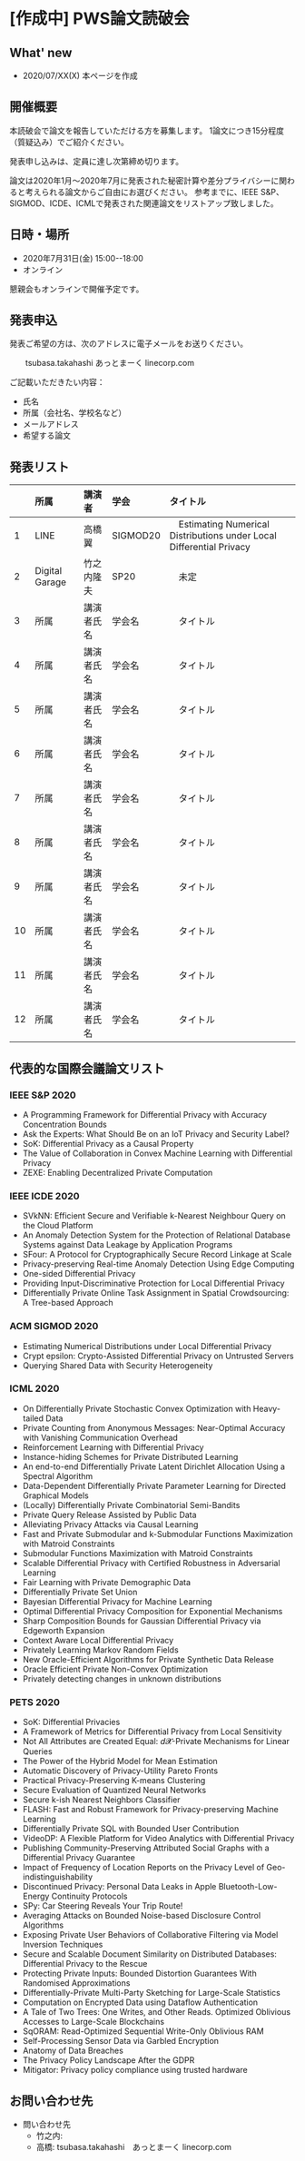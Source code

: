 # [作成中] PWS論文読破会
## What' new
- 2020/07/XX(X) 本ページを作成

## 開催概要
本読破会で論文を報告していただける方を募集します。 1論文につき15分程度（質疑込み）でご紹介ください。 

発表申し込みは、定員に達し次第締め切ります。

論文は2020年1月～2020年7月に発表された秘密計算や差分プライバシーに関わると考えられる論文からご自由にお選びください。
参考までに、IEEE S&P、SIGMOD、ICDE、ICMLで発表された関連論文をリストアップ致しました。

## 日時・場所
- 2020年7月31日(金) 15:00--18:00
- オンライン

懇親会もオンラインで開催予定です。

## 発表申込
発表ご希望の方は、次のアドレスに電子メールをお送りください。

　　tsubasa.takahashi あっとまーく linecorp.com

ご記載いただきたい内容： 
- 氏名 
- 所属（会社名、学校名など） 
- メールアドレス 
- 希望する論文 


## 発表リスト
|  |所属|講演者|学会|タイトル|
|:---|:------|:------|:------|:------------------------------------------------|
| 1  | LINE |高橋翼| SIGMOD20 |　Estimating Numerical Distributions under Local Differential Privacy |
| 2  | Digital Garage |竹之内隆夫| SP20 |　未定 |
| 3  | 所属 |講演者氏名| 学会名 |　タイトル |
| 4  | 所属 |講演者氏名| 学会名 |　タイトル |
| 5  | 所属 |講演者氏名| 学会名 |　タイトル |
| 6  | 所属 |講演者氏名| 学会名 |　タイトル |
| 7  | 所属 |講演者氏名| 学会名 |　タイトル |
| 8  | 所属 |講演者氏名| 学会名 |　タイトル |
| 9  | 所属 |講演者氏名| 学会名 |　タイトル |
| 10 | 所属 |講演者氏名| 学会名 |　タイトル |
| 11 | 所属 |講演者氏名| 学会名 |　タイトル |
| 12 | 所属 |講演者氏名| 学会名 |　タイトル |

## 代表的な国際会議論文リスト
### IEEE S&P 2020
- A Programming Framework for Differential Privacy with Accuracy Concentration Bounds
- Ask the Experts: What Should Be on an IoT Privacy and Security Label?
- SoK: Differential Privacy as a Causal Property
- The Value of Collaboration in Convex Machine Learning with Differential Privacy
- ZEXE: Enabling Decentralized Private Computation

### IEEE ICDE 2020
- SVkNN: Efficient Secure and Verifiable k-Nearest Neighbour Query on the Cloud Platform
- An Anomaly Detection System for the Protection of Relational Database Systems against Data Leakage by Application Programs
- SFour: A Protocol for Cryptographically Secure Record Linkage at Scale
- Privacy-preserving Real-time Anomaly Detection Using Edge Computing
- One-sided Differential Privacy
- Providing Input-Discriminative Protection for Local Differential Privacy
- Differentially Private Online Task Assignment in Spatial Crowdsourcing: A Tree-based Approach

### ACM SIGMOD 2020
- Estimating Numerical Distributions under Local Differential Privacy
- Crypt epsilon: Crypto-Assisted Differential Privacy on Untrusted Servers
- Querying Shared Data with Security Heterogeneity

### ICML 2020
- On Differentially Private Stochastic Convex Optimization with Heavy-tailed Data
- Private Counting from Anonymous Messages: Near-Optimal Accuracy with Vanishing Communication Overhead
- Reinforcement Learning with Differential Privacy
- Instance-hiding Schemes for Private Distributed Learning
- An end-to-end Differentially Private Latent Dirichlet Allocation Using a Spectral Algorithm
- Data-Dependent Differentially Private Parameter Learning for Directed Graphical Models
- (Locally) Differentially Private Combinatorial Semi-Bandits
- Private Query Release Assisted by Public Data
- Alleviating Privacy Attacks via Causal Learning
- Fast and Private Submodular and k-Submodular Functions Maximization with Matroid Constraints
- Submodular Functions Maximization with Matroid Constraints
- Scalable Differential Privacy with Certified Robustness in Adversarial Learning
- Fair Learning with Private Demographic Data
- Differentially Private Set Union
- Bayesian Differential Privacy for Machine Learning
- Optimal Differential Privacy Composition for Exponential Mechanisms
- Sharp Composition Bounds for Gaussian Differential Privacy via Edgeworth Expansion
- Context Aware Local Differential Privacy
- Privately Learning Markov Random Fields
- New Oracle-Efficient Algorithms for Private Synthetic Data Release
- Oracle Efficient Private Non-Convex Optimization
- Privately detecting changes in unknown distributions

### PETS 2020
- SoK: Differential Privacies
- A Framework of Metrics for Differential Privacy from Local Sensitivity
- Not All Attributes are Created Equal: 𝘥𝓧-Private Mechanisms for Linear Queries
- The Power of the Hybrid Model for Mean Estimation
- Automatic Discovery of Privacy-Utility Pareto Fronts
- Practical Privacy-Preserving K-means Clustering
- Secure Evaluation of Quantized Neural Networks
- Secure k-ish Nearest Neighbors Classifier
- FLASH: Fast and Robust Framework for Privacy-preserving Machine Learning
- Differentially Private SQL with Bounded User Contribution
- VideoDP: A Flexible Platform for Video Analytics with Differential Privacy
- Publishing Community-Preserving Attributed Social Graphs with a Differential Privacy Guarantee
- Impact of Frequency of Location Reports on the Privacy Level of Geo-indistinguishability
- Discontinued Privacy: Personal Data Leaks in Apple Bluetooth-Low-Energy Continuity Protocols
- SPy: Car Steering Reveals Your Trip Route!
- Averaging Attacks on Bounded Noise-based Disclosure Control Algorithms
- Exposing Private User Behaviors of Collaborative Filtering via Model Inversion Techniques
- Secure and Scalable Document Similarity on Distributed Databases: Differential Privacy to the Rescue
- Protecting Private Inputs: Bounded Distortion Guarantees With Randomised Approximations
- Differentially-Private Multi-Party Sketching for Large-Scale Statistics
- Computation on Encrypted Data using Dataflow Authentication
- A Tale of Two Trees: One Writes, and Other Reads. Optimized Oblivious Accesses to Large-Scale Blockchains
- SqORAM: Read-Optimized Sequential Write-Only Oblivious RAM
- Self-Processing Sensor Data via Garbled Encryption
- Anatomy of Data Breaches
- The Privacy Policy Landscape After the GDPR
- Mitigator: Privacy policy compliance using trusted hardware

## お問い合わせ先

- 問い合わせ先
  - 竹之内:
  - 高橋: tsubasa.takahashi　あっとまーく linecorp.com

